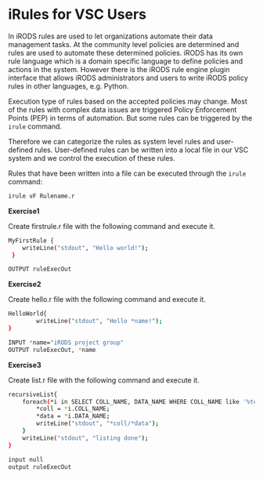 # iRules for VSC Users
In iRODS rules are used to let organizations automate their data management tasks. At the community level policies are determined and rules are used to automate these determined policies. iRODS has its own rule language which is a domain specific language to define policies and actions in the system. However there is the iRODS rule engine plugin interface that allows iRODS administrators and users to write iRODS policy rules in other languages, e.g. Python. 

Execution type of rules based on the accepted policies may change. Most of the rules with complex data issues are triggered Policy Enforcement Points (PEP) in terms of automation. But some rules can be triggered by the `irule` command.

Therefore we can categorize the rules as system level rules and user-defined rules. User-defined rules can be written into a local file in our VSC system and we control the execution of these rules.

Rules that have been written into a file can be executed through the `irule` command:

```sh
irule vF Rulename.r
```

**Exercise1**

Create firstrule.r file with the following command and execute it.

```sh
MyFirstRule {
    writeLine("stdout", "Hello world!");
 }

OUTPUT ruleExecOut
```

**Exercise2**

Create hello.r file with the following command and execute it.

```sh
HelloWorld{
        writeLine("stdout", "Hello *name!");
}

INPUT *name="iRODS project group"
OUTPUT ruleExecOut, *name
```

**Exercise3**

Create list.r file with the following command and execute it.

```sh
recursiveList{
    foreach(*i in SELECT COLL_NAME, DATA_NAME WHERE COLL_NAME like '%test%'){
        *coll = *i.COLL_NAME;
        *data = *i.DATA_NAME;
        writeLine("stdout", "*coll/*data");
    }
    writeLine("stdout", "listing done");
}

input null
output ruleExecOut
```
